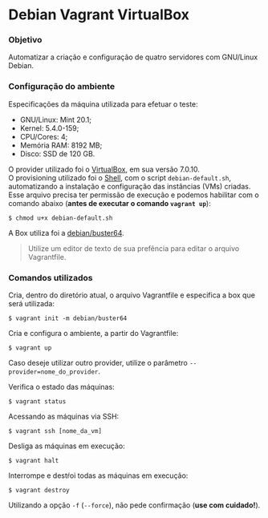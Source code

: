 # Debian Vagrant VirtualBox

### Objetivo

Automatizar a criação e configuração de quatro servidores com GNU/Linux Debian.

### Configuração do ambiente

Especificações da máquina utilizada para efetuar o teste:
- GNU/Linux: Mint 20.1;
- Kernel: 5.4.0-159;
- CPU/Cores: 4;
- Memória RAM: 8192 MB;
- Disco: SSD de 120 GB.

O provider utilizado foi o [VirtualBox](https://www.virtualbox.org/wiki/Linux_Downloads), em sua versão 7.0.10. <br>
O provisioning utilizado foi o [Shell](https://developer.hashicorp.com/vagrant/docs/provisioning/shell), com o script `debian-default.sh`, automatizando a instalação e configuração das instâncias (VMs) criadas. <br>
Esse arquivo precisa ter permissão de execução e podemos habilitar com o comando abaixo (**antes de executar o comando `vagrant up`**):

```
$ chmod u+x debian-default.sh
```

A Box utiliza foi a [debian/buster64](https://app.vagrantup.com/debian/boxes/buster64).

> Utilize um editor de texto de sua prefência para editar o arquivo Vagrantfile.
### Comandos utilizados

Cria, dentro do diretório atual, o arquivo Vagrantfile e especifica a box que será utilizada:

```
$ vagrant init -m debian/buster64
```

Cria e configura o ambiente, a partir do Vagrantfile:

```
$ vagrant up
```

Caso deseje utilizar outro provider, utilize o parâmetro `--provider=nome_do_provider`.

Verifica o estado das máquinas:

```
$ vagrant status
```

Acessando as máquinas via SSH:

```
$ vagrant ssh [nome_da_vm]
```

Desliga as máquinas em execução:

```
$ vagrant halt
```

Interrompe e destŕoi todas as máquinas em execução:

```
$ vagrant destroy
```
Utilizando a opção `-f` (`--force`), não pede confirmação (**use com cuidado!**).
